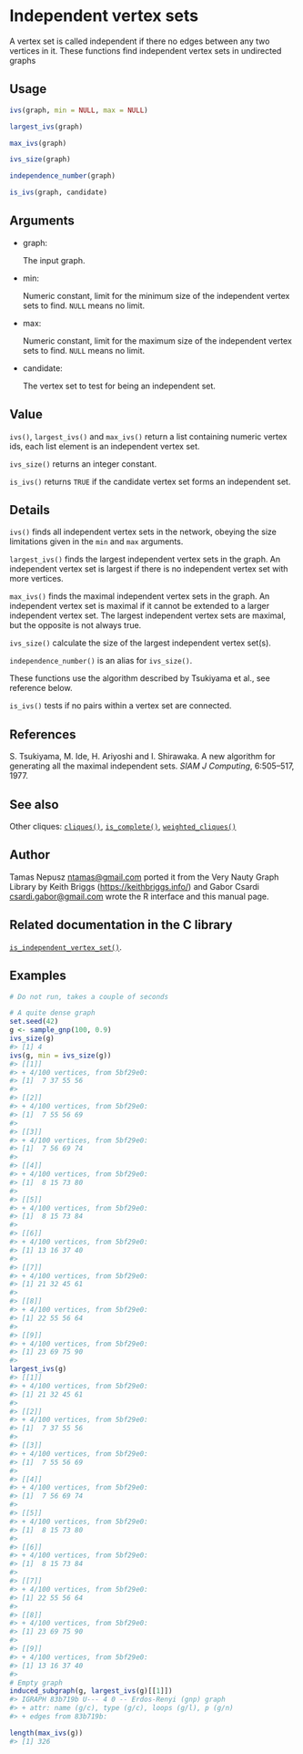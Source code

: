 # Independent vertex sets

A vertex set is called independent if there no edges between any two
vertices in it. These functions find independent vertex sets in
undirected graphs

## Usage

``` r
ivs(graph, min = NULL, max = NULL)

largest_ivs(graph)

max_ivs(graph)

ivs_size(graph)

independence_number(graph)

is_ivs(graph, candidate)
```

## Arguments

- graph:

  The input graph.

- min:

  Numeric constant, limit for the minimum size of the independent vertex
  sets to find. `NULL` means no limit.

- max:

  Numeric constant, limit for the maximum size of the independent vertex
  sets to find. `NULL` means no limit.

- candidate:

  The vertex set to test for being an independent set.

## Value

`ivs()`, `largest_ivs()` and `max_ivs()` return a list containing
numeric vertex ids, each list element is an independent vertex set.

`ivs_size()` returns an integer constant.

`is_ivs()` returns `TRUE` if the candidate vertex set forms an
independent set.

## Details

`ivs()` finds all independent vertex sets in the network, obeying the
size limitations given in the `min` and `max` arguments.

`largest_ivs()` finds the largest independent vertex sets in the graph.
An independent vertex set is largest if there is no independent vertex
set with more vertices.

`max_ivs()` finds the maximal independent vertex sets in the graph. An
independent vertex set is maximal if it cannot be extended to a larger
independent vertex set. The largest independent vertex sets are maximal,
but the opposite is not always true.

`ivs_size()` calculate the size of the largest independent vertex
set(s).

`independence_number()` is an alias for `ivs_size()`.

These functions use the algorithm described by Tsukiyama et al., see
reference below.

`is_ivs()` tests if no pairs within a vertex set are connected.

## References

S. Tsukiyama, M. Ide, H. Ariyoshi and I. Shirawaka. A new algorithm for
generating all the maximal independent sets. *SIAM J Computing*,
6:505–517, 1977.

## See also

Other cliques: [`cliques()`](https://r.igraph.org/reference/cliques.md),
[`is_complete()`](https://r.igraph.org/reference/is_complete.md),
[`weighted_cliques()`](https://r.igraph.org/reference/weighted_cliques.md)

## Author

Tamas Nepusz <ntamas@gmail.com> ported it from the Very Nauty Graph
Library by Keith Briggs (<https://keithbriggs.info/>) and Gabor Csardi
<csardi.gabor@gmail.com> wrote the R interface and this manual page.

## Related documentation in the C library

[`is_independent_vertex_set()`](https://igraph.org/c/html/latest/igraph-Cliques.html#igraph_is_independent_vertex_set).

## Examples

``` r
# Do not run, takes a couple of seconds

# A quite dense graph
set.seed(42)
g <- sample_gnp(100, 0.9)
ivs_size(g)
#> [1] 4
ivs(g, min = ivs_size(g))
#> [[1]]
#> + 4/100 vertices, from 5bf29e0:
#> [1]  7 37 55 56
#> 
#> [[2]]
#> + 4/100 vertices, from 5bf29e0:
#> [1]  7 55 56 69
#> 
#> [[3]]
#> + 4/100 vertices, from 5bf29e0:
#> [1]  7 56 69 74
#> 
#> [[4]]
#> + 4/100 vertices, from 5bf29e0:
#> [1]  8 15 73 80
#> 
#> [[5]]
#> + 4/100 vertices, from 5bf29e0:
#> [1]  8 15 73 84
#> 
#> [[6]]
#> + 4/100 vertices, from 5bf29e0:
#> [1] 13 16 37 40
#> 
#> [[7]]
#> + 4/100 vertices, from 5bf29e0:
#> [1] 21 32 45 61
#> 
#> [[8]]
#> + 4/100 vertices, from 5bf29e0:
#> [1] 22 55 56 64
#> 
#> [[9]]
#> + 4/100 vertices, from 5bf29e0:
#> [1] 23 69 75 90
#> 
largest_ivs(g)
#> [[1]]
#> + 4/100 vertices, from 5bf29e0:
#> [1] 21 32 45 61
#> 
#> [[2]]
#> + 4/100 vertices, from 5bf29e0:
#> [1]  7 37 55 56
#> 
#> [[3]]
#> + 4/100 vertices, from 5bf29e0:
#> [1]  7 55 56 69
#> 
#> [[4]]
#> + 4/100 vertices, from 5bf29e0:
#> [1]  7 56 69 74
#> 
#> [[5]]
#> + 4/100 vertices, from 5bf29e0:
#> [1]  8 15 73 80
#> 
#> [[6]]
#> + 4/100 vertices, from 5bf29e0:
#> [1]  8 15 73 84
#> 
#> [[7]]
#> + 4/100 vertices, from 5bf29e0:
#> [1] 22 55 56 64
#> 
#> [[8]]
#> + 4/100 vertices, from 5bf29e0:
#> [1] 23 69 75 90
#> 
#> [[9]]
#> + 4/100 vertices, from 5bf29e0:
#> [1] 13 16 37 40
#> 
# Empty graph
induced_subgraph(g, largest_ivs(g)[[1]])
#> IGRAPH 83b719b U--- 4 0 -- Erdos-Renyi (gnp) graph
#> + attr: name (g/c), type (g/c), loops (g/l), p (g/n)
#> + edges from 83b719b:

length(max_ivs(g))
#> [1] 326
```
